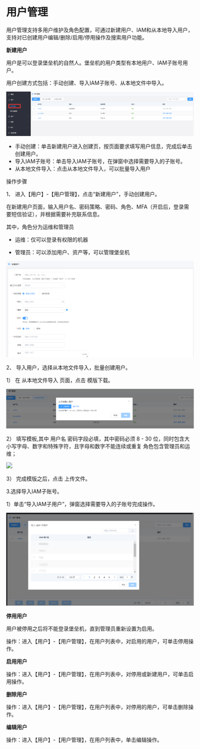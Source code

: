 # 用户管理


用户管理支持多用户维护及角色配置，可通过新建用户、IAM和从本地导入用户，支持对已创建用户编辑/删除/启用/停用操作及搜索用户功能。


**新建用户**

用户是可以登录堡垒机的自然人。堡垒机的用户类型有本地用户、IAM子账号用户。

用户创建方式包括：手动创建、导入IAM子账号、从本地文件中导入。

![](/image/Bastion/user.png) 


- 手动创建：单击新建用户进入创建页，按页面要求填写用户信息，完成后单击创建用户。
- 导入IAM子账号：单击导入IAM子账号，在弹窗中选择需要导入的子账号。
- 从本地文件导入：点击从本地文件导入，可以批量导入用户

操作步骤

1、 进入【用户】-【用户管理】，点击“新建用户”，手动创建用户。

  在新建用户页面，输入用户名、密码策略、密码、角色、MFA（开启后，登录需要短信验证），并根据需要补充联系信息。
   
   其中，角色分为运维和管理员
   
   - 运维：仅可以登录有权限的机器
   
   - 管理员：可以添加用户、资产等，可以管理堡垒机
 
  ![](/image/Bastion/addUser.png) 
  
  
2、 导入用户，选择从本地文件导入，批量创建用户。

  1） 在 从本地文件导入 页面，点击 模版下载。
  
  ![](/image/Bastion/Importuserslocally.png) 
  
  2） 填写模板,其中 用户名 密码字段必填，其中密码必须 8 - 30 位，同时包含大小写字母、数字和特殊字符，且字母和数字不能连续或重复
      角色包含管理员和运维；
      
  ![](/image/Bastion/moduleUser.png) 
  
  3） 完成模版之后，点击 上传文件。

3.选择导入IAM子账号。
  
  1）单击“导入IAM子用户”，弹窗选择需要导入的子账号完成操作。
 
 ![](/image/Bastion/ImportIAM.png)
  
**停用用户**

用户被停用之后将不能登录堡垒机，直到管理员重新设置为启用。

操作：进入【用户】-【用户管理】，在用户列表中，对启用的用户，可单击停用操作。

**启用用户**

操作：进入【用户】-【用户管理】，在用户列表中，对停用或新建用户，可单击启用操作。

**删除用户**

操作：进入【用户】-【用户管理】，在用户列表中，对停用的用户，可单击删除操作。

**编辑用户**

操作：进入【用户】-【用户管理】，在用户列表中，单击编辑操作。




